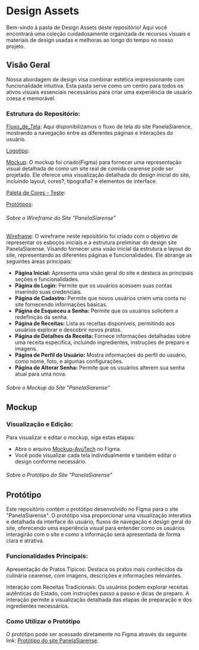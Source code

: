 # Design Assets

Bem-vindo à pasta de Design Assets deste repositório! Aqui você encontrará uma coleção cuidadosamente organizada de recursos visuais e materiais de design usadas e melhoras ao longo do tempo no nosso projeto. 

## Visão Geral

Nossa abordagem de design visa combinar estética impressionante com funcionalidade intuitiva. Esta pasta serve como um centro para todos os ativos visuais essenciais necessários para criar uma experiência de usuário coesa e memorável.

### Estrutura do Repositório:
[Fluxo_de_Tela](Fluxo_de_Tela): Aqui disponibilizamos o fluxo de tela do site PanelaSiarence, mostrando a navegação entre as diferentes páginas e interações do usuário.

[Logotipo](Logotipo):

[Mockup](Mockup): O mockup foi criado(Figma) para fornecer uma representação visual detalhada de como um site real de comida cearense pode ser projetado. Ele oferece uma visualização detalhada do design inicial do site, incluindo layout, cores?, tipografia? e elementos de interface.


[Paleta de Cores - Teste](https://github.com/CompanyAvuTech/Panela_Siarense/tree/main/DESIGN/Paletas%20-%20Testes): 

[Protótipos](Protótipos):

###### Sobre o Wireframe do Site "PanelaSiarense"
[Wireframe](Wireframe): O wireframe neste repositório foi criado com o objetivo de representar os esboços iniciais e a estrutura preliminar do design site PanelaSiarense. Visando fornecer uma visão inicial da estrutura e layout do site, representando as diferentes páginas e funcionalidades. Ele abrange as seguintes áreas principais:

- **Página Inicial:** Apresenta uma visão geral do site e destaca as principais seções e funcionalidades.
- **Página de Login:** Permite que os usuários acessem suas contas inserindo suas credenciais.
- **Página de Cadastro:** Permite que novos usuários criem uma conta no site fornecendo informações básicas.
- **Página de Esqueceu a Senha:** Permite que os usuários solicitem a redefinição da senha.
- **Página de Receitas:** Lista as receitas disponíveis, permitindo aos usuários explorar e descobrir novos pratos.
- **Página de Detalhes da Receita:** Fornece informações detalhadas sobre uma receita específica, incluindo ingredientes, instruções de preparo e imagens.
- **Página de Perfil do Usuário:** Mostra informações do perfil do usuário, como nome, foto, e algumas configurações.
- **Página de Alterar Senha:** Permite que os usuários alterem sua senha atual para uma nova.


###### Sobre o Mockup do Site "PanelaSiarense"
## Mockup 

### Visualização e Edição:

Para visualizar e editar o mockup, siga estas etapas:

* Abra o arquivo [Mockup-AvuTech](https://www.figma.com/file/ei20XoKCfJbyLhqm0iOSv0/Mockup-AvuTech?type=design&node-id=0%3A1&mode=design&t=iaCacyyEhwh6NJyt-1) no Figma.
* Você pode visualizar cada tela individualmente e também editar o design conforme necessário.

###### Sobre o Protótipo do Site "PanelaSiarense"
## Protótipo 
Este repositório contém o protótipo desenvolvido no Figma para o site "PanelaSiarense". O protótipo visa proporcionar uma visualização interativa e detalhada da interface do usuário, fluxos de navegação e design geral do site, oferecendo uma experiência visual para entender como os usuários interagirão com o site e como a informação será apresentada de forma clara e atrativa.

### Funcionalidades Principais:
Apresentação de Pratos Típicos: Destaca os pratos mais conhecidos da culinária cearense, com imagens, descrições e informações relevantes.

Interação com Receitas Tradicionais: Os usuários podem explorar receitas autênticas do Estado, com instruções passo a passo e dicas de preparo. A interação permite a visualização detalhada das etapas de preparação e dos ingredientes necessários.

### Como Utilizar o Protótipo
O protótipo pode ser acessado diretamente no Figma através do seguinte link: [Protótipo do site PanelaSiarense](https://www.figma.com/proto/1w7IPVuEw7wI0GnoPSRoQv/PanelaSiarence?type=design&node-id=102-2&t=XJAJ6VLgcc4rpIit-0&scaling=scale-down&page-id=0%3A1&starting-point-node-id=102%3A2&show-proto-sidebar=1). 

